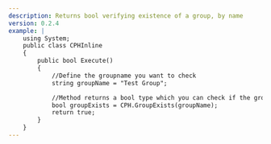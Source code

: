 ```yaml
---
description: Returns bool verifying existence of a group, by name
version: 0.2.4
example: |
    using System;
    public class CPHInline
    {
        public bool Execute()
        {
            //Define the groupname you want to check
            string groupName = "Test Group";

            //Method returns a bool type which you can check if the group exists
            bool groupExists = CPH.GroupExists(groupName);
            return true;
        }
    }
---
```

